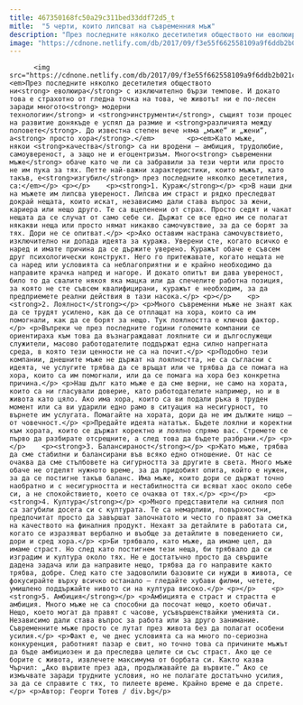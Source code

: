 ```yaml
---
title: 467350168fc50a29c311bed33ddf72d5_t
mitle:  "5 черти, които липсват на съвременния мъж"
description: "През последните няколко десетилетия обществото ни еволюира с изключително бързи темпове. И докато това е страхотно от гледна точка на това, че животът ни е по-лесен заради многото модерни технологии и инструменти, същият този процес на развитие донякъде е успял да размие и различията между половете. До известна степен вече няма „мъже“ и „жени“, а просто хора. Като мъже, някои качества са ни вродени …"
image: "https://cdnone.netlify.com/db/2017/09/f3e55f662558109a9f6ddb2b021ce06c.jpg"
---
```


          <img src="https://cdnone.netlify.com/db/2017/09/f3e55f662558109a9f6ddb2b021ce06c.jpg"/>         <em>През последните няколко десетилетия обществото ни<strong> еволюира</strong> с изключително бързи темпове. И докато това е страхотно от гледна точка на това, че животът ни е по-лесен заради многото<strong> модерни технологии</strong> и <strong>инструменти</strong>, същият този процес на развитие донякъде е успял да размие и <strong>различията между половете</strong>. До известна степен вече няма „мъже“ и „жени“, а<strong> просто хора</strong>.</em>        <p><em>Като мъже, някои <strong>качества</strong> са ни вродени – амбиция, трудолюбие, самоувереност, а защо не и егоцентризъм. Много<strong> съвременни мъже</strong> обаче като че ли са забравили за тези черти или просто не им пука за тях. Петте най-важни характеристики, които мъжът, като такъв, е<strong>изгубил</strong> през последните няколко десетилетия, са:</em></p> <p></p>    <p><strong>1. Кураж</strong></p> <p>В наши дни на мъжете им липсва увереност. Липсва им страст и рядко преследват докрай нещата, които искат, независимо дали става въпрос за жени, кариера или нещо друго. Те са вцепенени от страх. Просто седят и чакат нещата да се случат от само себе си. Държат се все едно им се полагат някакви неща или просто нямат никакво самочувствие, за да се борят за тях. Дори не се опитват.</p> <p>Ако оставим настрана самочувствието, изключително ни допада идеята за куража. Уверени сте, когато всичко е наред и имате причина да се държите уверено. Куражът обаче е съвсем друг психологически конструкт. Него го притежавате, когато нещата не са наред или условията са неблагоприятни и е крайно необходимо да направите крачка напред и нагоре. И докато опитът ви дава увереност, било то да свалите някоя яка мацка или да спечелите работна позиция, за която не сте съвсем квалифицирани, куражът е необходим, за да предприемете реални действия в тази насока.</p> <p></p>    <p><strong>2. Лоялност</strong></p> <p>Много съвременни мъже не знаят как да се трудят усилено, как да се отплащат на хора, които са им помогнали, как да се борят за нещо. Тук лоялността е ключов фактор.</p> <p>Въпреки че през последните години големите компании се ориентираха към това да възнаграждават лоялните си и дългослужещи служители, масово работодателите поддържат една силно напрегната среда, в която тези ценности не са на почит.</p> <p>Подобно тези компании, днешните мъже не държат на лоялността, не са съгласни с идеята, че услугите трябва да се връщат или че трябва да се помага на хора, които са им помогнали, или да се помага на хора без конкретна причина.</p> <p>Наш дълг като мъже е да сме верни, не само на хората, които са ни гласували доверие, като работодателите например, но и в живота като цяло. Ако има хора, които са ви подали ръка в труден момент или са ви ударили едно рамо в ситуация на несигурност, то върнете им услугата. Помагайте на хората, дори да не им дължите нищо – от човечност.</p> <p>Предайте идеята нататък. Бъдете лоялни и коректни към хората, които се държат коректно и лоялно спрямо вас. Стремете се първо да разбирате отсрещните, а след това да бъдете разбрани.</p> <p></p>    <p><strong>3. Балансираност</strong></p> <p>Като мъже, трябва да сме стабилни и балансирани във всяко едно отношение. От нас се очаква да сме стълбовете на сигурността за другите в света. Много мъже обаче не отделят нужното време, за да придобият опита, който е нужен, за да се постигне такъв баланс. Има мъже, които дори се държат точно наобратно и с несигурността и нестабилността си всяват хаос около себе си, а не спокойствието, което се очаква от тях.</p> <p></p>    <p><strong>4. Култура</strong></p> <p>Много представители на силния пол са загубили досега си с културата. Те са немарливи, повърхностни, предпочитат просто да завършат започнатото и често го правят за сметка на качеството на финалния продукт. Нехаят за детайлите в работата си, когато се изразяват вербално и въобще за детайлите в поведението си, дори и сред хора.</p> <p>Би трябвало, като мъже, да имаме цел, да имаме страст. Но след като постигнем тези неща, би трябвало да си изградим и култура около тях. Не е достатъчно просто да свършите дадена задача или да направите нещо, трябва да го направите както трябва, добре. След като сте задоволили базовите си нужди в живота, се фокусирайте върху всичко останало – гледайте хубави филми, четете, умишлено поддържайте нивото си на култура високо.</p> <p></p>    <p><strong>5. Амбиция</strong></p> <p>Амбицията е страст и страстта е амбиция. Много мъже не са способни да посочат нещо, което обичат. Нещо, което могат да правят с часове, усъвършенствайки уменията си. Независимо дали става въпрос за работа или за друго занимание. Съвременните мъже просто се лутат през живота без да полагат особени усилия.</p> <p>Факт е, че днес условията са на много по-сериозна конкуренция, работният пазар е свит, но точно това са причините мъжът да бъде амбициозен и да преследва целите си със страст. Ако ще се борите с живота, извлечете максимума от борбата си. Както казва Чърчил: „Ако вървите през ада, продължавайте да вървите.“ Ако се измъчвате заради трудните условия, но не полагате достатъчно усилия, за да се справите с тях, то пилеете време. Крайно време е да спрете.</p> <p>Автор: Георги Тотев / div.bg</p>